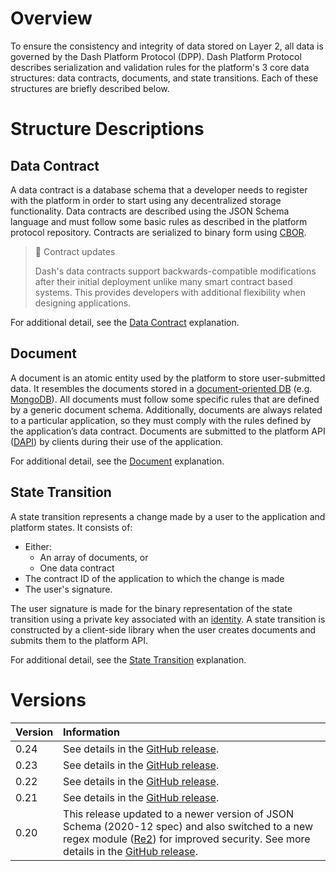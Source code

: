 # Overview

To ensure the consistency and integrity of data stored on Layer 2, all data is governed by the Dash Platform Protocol (DPP). Dash Platform Protocol describes serialization and validation rules for the platform's 3 core data structures: data contracts, documents, and state transitions. Each of these structures are briefly described below.

# Structure Descriptions

## Data Contract

A data contract is a database schema that a developer needs to register with the platform in order to start using any decentralized storage functionality. Data contracts are described using the JSON Schema language and must follow some basic rules as described in the platform protocol repository. Contracts are serialized to binary form using [CBOR](https://cbor.io/).

> 📘 Contract updates
> 
> Dash's data contracts support backwards-compatible modifications after their initial deployment unlike many smart contract based systems. This provides developers with additional flexibility when designing applications.

For additional detail, see the [Data Contract](explanation-platform-protocol-data-contract) explanation.

## Document

A document is an atomic entity used by the platform to store user-submitted data. It resembles the documents stored in a [document-oriented DB](https://en.wikipedia.org/wiki/Document-oriented_database) (e.g. [MongoDB](https://www.mongodb.com/document-databases)). All documents must follow some specific rules that are defined by a generic document schema. Additionally, documents are always related to a particular application, so they must comply with the rules defined by the application’s data contract. Documents are submitted to the platform API ([DAPI](explanation-dapi)) by clients during their use of the application.

For additional detail, see the [Document](explanation-platform-protocol-document) explanation.

## State Transition

A state transition represents a change made by a user to the application and platform states. It consists of:

- Either: 
  - An array of documents, or
  - One data contract
- The contract ID of the application to which the change is made
- The user's signature.

The user signature is made for the binary representation of the state transition using a private key associated with an [identity](explanation-identity). A state transition is constructed by a client-side library when the user creates documents and submits them to the platform API.

For additional detail, see the [State Transition](explanation-platform-protocol-state-transition) explanation.

# Versions

| Version | Information                                                                                                                                                                                                                                                                   |
| :------ | :---------------------------------------------------------------------------------------------------------------------------------------------------------------------------------------------------------------------------------------------------------------------------- |
| 0.24    | See details in the [GitHub release](https://github.com/dashpay/platform/releases/tag/v0.24.0).                                                                                                                                                                                |
| 0.23    | See details in the [GitHub release](https://github.com/dashevo/platform/releases/tag/v0.23.0).                                                                                                                                                                                |
| 0.22    | See details in the [GitHub release](https://github.com/dashevo/platform/releases/tag/v0.22.0).                                                                                                                                                                                |
| 0.21    | See details in the [GitHub release](https://github.com/dashevo/js-dpp/releases/tag/v0.21.0).                                                                                                                                                                                  |
| 0.20    | This release updated to a newer version of JSON Schema (2020-12 spec) and also switched to a new regex module ([Re2](https://github.com/google/re2)) for improved security. See more details in the [GitHub release](https://github.com/dashevo/js-dpp/releases/tag/v0.20.0). |